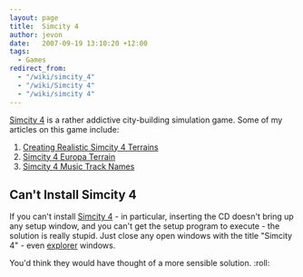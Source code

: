 ```yaml
---
layout: page
title:  Simcity 4
author: jevon
date:   2007-09-19 13:10:20 +12:00
tags:
  - Games
redirect_from:
  - "/wiki/simcity_4"
  - "/wiki/Simcity 4"
  - "/wiki/simcity 4"
---
```


[Simcity 4](Simcity_4.md) is a rather addictive city-building simulation game. Some of my articles on this game include:

1. [Creating Realistic Simcity 4 Terrains](Creating_Realistic_Simcity_4_Terrains.md)
1. [Simcity 4 Europa Terrain](Simcity_4_Europa_Terrain.md)
1. [Simcity 4 Music Track Names](Simcity_4_Music_Track_Names.md)

## Can't Install Simcity 4
If you can't install [Simcity 4](Simcity_4.md) - in particular, inserting the CD doesn't bring up any setup window, and you can't get the setup program to execute - the solution is really stupid. Just close any open windows with the title "Simcity 4" - even [explorer](explorer.md) windows.

You'd think they would have thought of a more sensible solution. :roll:
